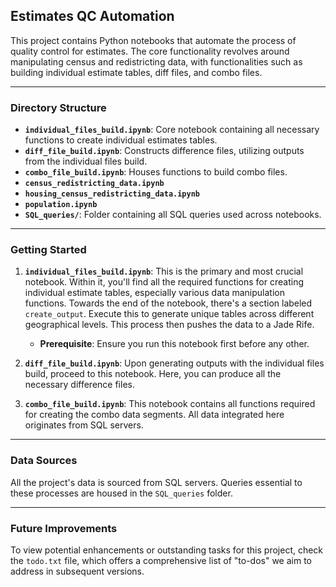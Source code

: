 ## Estimates QC Automation

This project contains Python notebooks that automate the process of quality control for estimates. The core functionality revolves around manipulating census and redistricting data, with functionalities such as building individual estimate tables, diff files, and combo files.

---

### Directory Structure

- **`individual_files_build.ipynb`**: Core notebook containing all necessary functions to create individual estimates tables.
- **`diff_file_build.ipynb`**: Constructs difference files, utilizing outputs from the individual files build.
- **`combo_file_build.ipynb`**: Houses functions to build combo files.
- **`census_redistricting_data.ipynb`**
- **`housing_census_redistricting_data.ipynb`**
- **`population.ipynb`**
- **`SQL_queries/`**: Folder containing all SQL queries used across notebooks.

---

### Getting Started

1. **`individual_files_build.ipynb`**: This is the primary and most crucial notebook. Within it, you'll find all the required functions for creating individual estimate tables, especially various data manipulation functions. Towards the end of the notebook, there's a section labeled `create_output`. Execute this to generate unique tables across different geographical levels. This process then pushes the data to a Jade Rife.

   - **Prerequisite**: Ensure you run this notebook first before any other.

2. **`diff_file_build.ipynb`**: Upon generating outputs with the individual files build, proceed to this notebook. Here, you can produce all the necessary difference files.

3. **`combo_file_build.ipynb`**: This notebook contains all functions required for creating the combo data segments. All data integrated here originates from SQL servers.

---

### Data Sources

All the project's data is sourced from SQL servers. Queries essential to these processes are housed in the `SQL_queries` folder.

---

### Future Improvements

To view potential enhancements or outstanding tasks for this project, check the `todo.txt` file, which offers a comprehensive list of "to-dos" we aim to address in subsequent versions.
